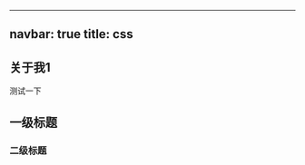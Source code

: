 <!--
 * @Descripttion: 
 * @version: 
 * @Author: zss
 * @Date: 2023-04-11 23:31:41
 * @LastEditors: zss
 * @LastEditTime: 2023-04-13 23:18:39
-->
---
navbar: true
title: css
---

## 关于我1

测试一下

## 一级标题

### 二级标题
